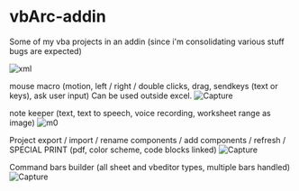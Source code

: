 # vbArc-addin
Some of my vba projects in an addin (since i'm consolidating various stuff bugs are expected)

![xml](https://user-images.githubusercontent.com/62287665/151671460-35a42f56-4ca2-4905-ab80-52381fac2b77.PNG)

mouse macro (motion, left / right / double clicks, drag, sendkeys (text or keys), ask user input) Can be used outside excel.
![Capture](https://user-images.githubusercontent.com/62287665/151671582-a38f93b7-f164-44ad-aef6-dfadc04bf992.PNG)

note keeper (text, text to speech, voice recording, worksheet range as image)
![m0](https://user-images.githubusercontent.com/62287665/151671775-4422917e-817d-44d5-abf8-4b48525bc1fb.PNG)

Project export / import / rename components / add components / refresh / SPECIAL PRINT (pdf, color scheme, code blocks linked)
![Capture](https://user-images.githubusercontent.com/62287665/151671814-b6a9c940-acfa-4816-8c3d-2adbd6b82e27.PNG)

Command bars builder (all sheet and vbeditor types, multiple bars handled)
![Capture](https://user-images.githubusercontent.com/62287665/151672316-13653360-7cb1-4400-a72d-381bcdd9c4fc.PNG)
